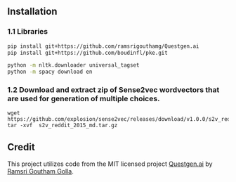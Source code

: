 ## Installation

### 1.1 Libraries
```bash
pip install git+https://github.com/ramsrigouthamg/Questgen.ai
pip install git+https://github.com/boudinfl/pke.git

python -m nltk.downloader universal_tagset
python -m spacy download en 
```

### 1.2 Download and extract zip of Sense2vec wordvectors that are used for generation of multiple choices.
```
wget https://github.com/explosion/sense2vec/releases/download/v1.0.0/s2v_reddit_2015_md.tar.gz
tar -xvf  s2v_reddit_2015_md.tar.gz
```

##  Credit

This project utilizes code from the MIT licensed project [Questgen.ai](https://github.com/ramsrigouthamg/Questgen.ai) by [Ramsri Goutham Golla](https://github.com/ramsrigouthamg).